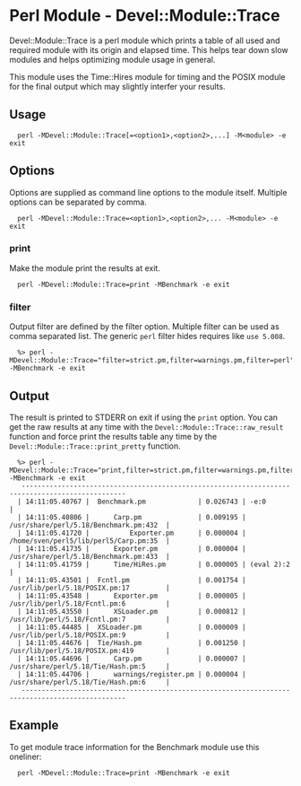 # Perl Module - Devel::Module::Trace

Devel::Module::Trace is a perl module which prints a table of all used and
required module with its origin and elapsed time. This helps tear down slow
modules and helps optimizing module usage in general.

This module uses the Time::Hires module for timing and the POSIX module for
the final output which may slightly interfer your results.

## Usage

```
  perl -MDevel::Module::Trace[=<option1>,<option2>,...] -M<module> -e exit
```

## Options

Options are supplied as command line options to the module itself. Multiple options can be separated by comma.

```
  perl -MDevel::Module::Trace=<option1>,<option2>,... -M<module> -e exit
```

### print

Make the module print the results at exit.

```
  perl -MDevel::Module::Trace=print -MBenchmark -e exit
```

### filter

Output filter are defined by the filter option. Multiple filter can be used as comma separated list.
The generic `perl` filter hides requires like `use 5.008`.

```
  %> perl -MDevel::Module::Trace="filter=strict.pm,filter=warnings.pm,filter=perl" -MBenchmark -e exit
```

## Output

The result is printed to STDERR on exit if using the `print` option. You can get
the raw results at any time with the `Devel::Module::Trace::raw_result` function
and force print the results table any time by the `Devel::Module::Trace::print_pretty`
function.

```
  %> perl -MDevel::Module::Trace="print,filter=strict.pm,filter=warnings.pm,filter=perl" -MBenchmark -e exit
   ------------------------------------------------------------------------------------------------
  | 14:11:05.40767 |  Benchmark.pm             | 0.026743 | -e:0                                   |
  | 14:11:05.40806 |      Carp.pm              | 0.009195 | /usr/share/perl/5.18/Benchmark.pm:432  |
  | 14:11:05.41720 |          Exporter.pm      | 0.000004 | /home/sven/perl5/lib/perl5/Carp.pm:35  |
  | 14:11:05.41735 |      Exporter.pm          | 0.000004 | /usr/share/perl/5.18/Benchmark.pm:433  |
  | 14:11:05.41759 |      Time/HiRes.pm        | 0.000005 | (eval 2):2                             |
  | 14:11:05.43501 |  Fcntl.pm                 | 0.001754 | /usr/lib/perl/5.18/POSIX.pm:17         |
  | 14:11:05.43548 |      Exporter.pm          | 0.000005 | /usr/lib/perl/5.18/Fcntl.pm:6          |
  | 14:11:05.43550 |      XSLoader.pm          | 0.000812 | /usr/lib/perl/5.18/Fcntl.pm:7          |
  | 14:11:05.44485 |  XSLoader.pm              | 0.000009 | /usr/lib/perl/5.18/POSIX.pm:9          |
  | 14:11:05.44676 |  Tie/Hash.pm              | 0.001250 | /usr/lib/perl/5.18/POSIX.pm:419        |
  | 14:11:05.44696 |      Carp.pm              | 0.000007 | /usr/share/perl/5.18/Tie/Hash.pm:5     |
  | 14:11:05.44706 |      warnings/register.pm | 0.000004 | /usr/share/perl/5.18/Tie/Hash.pm:6     |
   ------------------------------------------------------------------------------------------------
```

## Example

To get module trace information for the Benchmark module use this oneliner:

```
  perl -MDevel::Module::Trace=print -MBenchmark -e exit
```

